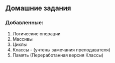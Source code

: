 ## Домашние задания

### Добавленные:

1. Логические операции
2. Массивы
3. Циклы
4. Классы - (учтены замечания преподавателя)
5. Память (Переработанная версия Классы)
